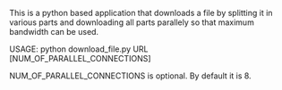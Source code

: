 This is a python based application that downloads a file by splitting it in various parts and downloading all parts parallely so that maximum bandwidth can be used.



USAGE:
	python download_file.py  URL [NUM_OF_PARALLEL_CONNECTIONS]  

NUM_OF_PARALLEL_CONNECTIONS is optional. By default it is 8.

